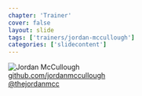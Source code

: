 ```yaml
---
chapter: 'Trainer'
cover: false
layout: slide
tags: ['trainers/jordan-mccullough']
categories: ['slidecontent']
---
```


<img class="headshot" src="assets/headshots/mccullough-jordan.jpg" alt="Jordan McCullough">

<div><i class="icon-github-alt"> </i> <a href="http://github.com/jordanmccullough">github.com/jordanmccullough</a></div> 
<div><i class="icon-twitter"> </i> <a href="http://twitter.com/thejordanmcc">@thejordanmcc</a></div>